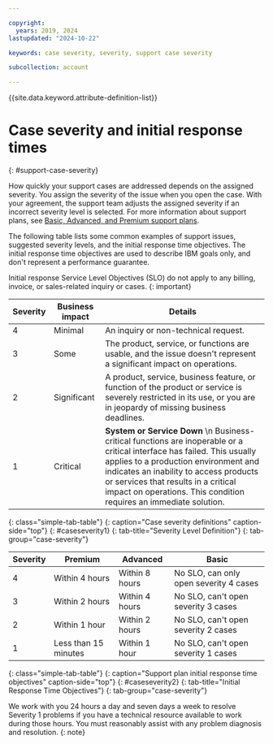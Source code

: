 ```yaml
---

copyright:
  years: 2019, 2024
lastupdated: "2024-10-22"

keywords: case severity, severity, support case severity

subcollection: account

---
```


{{site.data.keyword.attribute-definition-list}}

# Case severity and initial response times
{: #support-case-severity}

How quickly your support cases are addressed depends on the assigned severity. You assign the severity of the issue when you open the case. With your agreement, the support team adjusts the assigned severity if an incorrect severity level is selected. For more information about support plans, see [Basic, Advanced, and Premium support plans](/docs/account?topic=account-support-plans).

The following table lists some common examples of support issues, suggested severity levels, and the initial response time objectives. The initial response time objectives are used to describe IBM goals only, and don't represent a performance guarantee.

Initial response Service Level Objectives (SLO) do not apply to any billing, invoice, or sales-related inquiry or cases.
{: important}

| Severity | Business impact | Details |
|-----------------|-----------------|-----------------|
| 4 | Minimal | An inquiry or non-technical request. |
| 3 | Some | The product, service, or functions are usable, and the issue doesn't represent a significant impact on operations. |
| 2 | Significant | A product, service, business feature, or function of the product or service is severely restricted in its use, or you are in jeopardy of missing business deadlines. |
| 1 | Critical | **System or Service Down**  \n Business-critical functions are inoperable or a critical interface has failed. This usually applies to a production environment and indicates an inability to access products or services that results in a critical impact on operations. This condition requires an immediate solution. |
{: class="simple-tab-table"}
{: caption="Case severity definitions" caption-side="top"}
{: #caseseverity1}
{: tab-title="Severity Level Definition"}
{: tab-group="case-severity"}

| Severity | Premium              | Advanced         | Basic                                  |
|----------|----------------------|------------------|----------------------------------------|
| 4        | Within 4 hours       | Within 8 hours   | No SLO, can only open severity 4 cases |
| 3        | Within 2 hours       | Within 4 hours   | No SLO, can't open severity 3 cases    |
| 2        | Within 1 hour        | Within 2 hours   | No SLO, can't open severity 2 cases    |
| 1        | Less than 15 minutes | Within 1 hour    | No SLO, can't open severity 1 cases    |
{: class="simple-tab-table"}
{: caption="Support plan initial response time objectives" caption-side="top"}
{: #caseseverity2}
{: tab-title="Initial Response Time Objectives"}
{: tab-group="case-severity"}

We work with you 24 hours a day and seven days a week to resolve Severity 1 problems if you have a technical resource available to work during those hours. You must reasonably assist with any problem diagnosis and resolution.
{: note}
